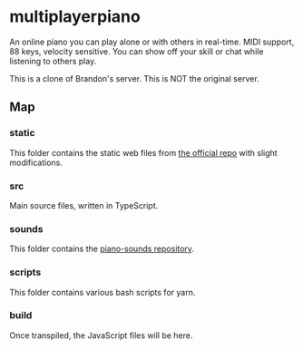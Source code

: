 # multiplayerpiano

An online piano you can play alone or with others in real-time.
MIDI support, 88 keys, velocity sensitive.
You can show off your skill or chat while listening to others play.

This is a clone of Brandon's server. This is NOT the original server.

## Map

### static

This folder contains the static web files from [the official repo](https://github.com/multiplayerpiano/mpp-frontend-v1) with slight modifications.

### src

Main source files, written in TypeScript.

### sounds

This folder contains the [piano-sounds repository](https://github.com/multiplayerpiano/piano-sounds).

### scripts

This folder contains various bash scripts for yarn.

### build

Once transpiled, the JavaScript files will be here.
